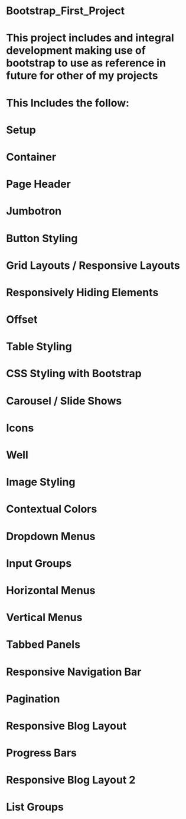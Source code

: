 # Bootstrap_First_Project
# This project includes and integral development making use of bootstrap to use as reference in future for other of my projects
#
#
#
# This Includes the follow:
# 
#  Setup
#  Container
#  Page Header
#  Jumbotron
#  Button Styling
#  Grid Layouts / Responsive Layouts
#  Responsively Hiding Elements 
#  Offset
#  Table Styling
#  CSS Styling with Bootstrap 
#  Carousel / Slide Shows
#  Icons
#  Well
#  Image Styling
#  Contextual Colors
#  Dropdown Menus
#  Input Groups
#  Horizontal Menus
#  Vertical Menus
#  Tabbed Panels
#  Responsive Navigation Bar
#  Pagination
#  Responsive Blog Layout
#  Progress Bars
#  Responsive Blog Layout 2
#  List Groups
#
#
#
#
#
#
#
#
#
#
#
#
#
#
#
#
#
#
#
#
#
#
#
#
#
#
#
#
#
#
#
#
#
#
#
#
#
#
#
#